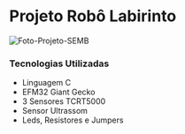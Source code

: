 # Projeto Robô Labirinto 

![Foto-Projeto-SEMB](https://user-images.githubusercontent.com/72242547/160252466-87675966-8dc6-4267-b5c0-43809a09ec97.jpg)

### Tecnologias Utilizadas
- Linguagem C
- EFM32 Giant Gecko
- 3 Sensores TCRT5000
- Sensor Ultrassom
- Leds, Resistores e Jumpers 
